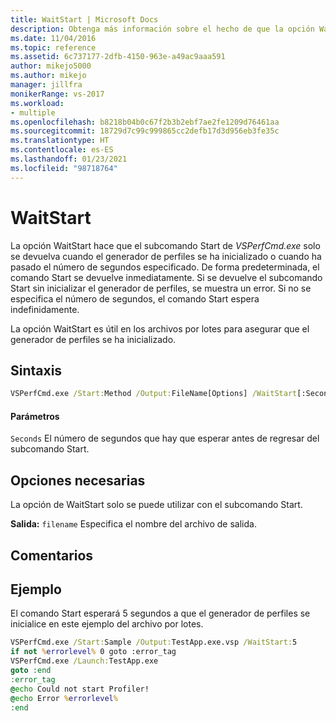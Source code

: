 ```yaml
---
title: WaitStart | Microsoft Docs
description: Obtenga más información sobre el hecho de que la opción WaitStart hace que el subcomando Start de VSPerfCmd.exe solo se devuelva cuando el generador de perfiles se ha inicializado o cuando ha pasado el número de segundos especificado.
ms.date: 11/04/2016
ms.topic: reference
ms.assetid: 6c737177-2dfb-4150-963e-a49ac9aaa591
author: mikejo5000
ms.author: mikejo
manager: jillfra
monikerRange: vs-2017
ms.workload:
- multiple
ms.openlocfilehash: b8218b04b0c67f2b3b2ebf7ae2fe1209d76461aa
ms.sourcegitcommit: 18729d7c99c999865cc2defb17d3d956eb3fe35c
ms.translationtype: HT
ms.contentlocale: es-ES
ms.lasthandoff: 01/23/2021
ms.locfileid: "98718764"
---
```

# <a name="waitstart"></a>WaitStart
La opción WaitStart hace que el subcomando Start de *VSPerfCmd.exe* solo se devuelva cuando el generador de perfiles se ha inicializado o cuando ha pasado el número de segundos especificado. De forma predeterminada, el comando Start se devuelve inmediatamente. Si se devuelve el subcomando Start sin inicializar el generador de perfiles, se muestra un error. Si no se especifica el número de segundos, el comando Start espera indefinidamente.

 La opción WaitStart es útil en los archivos por lotes para asegurar que el generador de perfiles se ha inicializado.

## <a name="syntax"></a>Sintaxis

```cmd
VSPerfCmd.exe /Start:Method /Output:FileName[Options] /WaitStart[:Seconds]
```

#### <a name="parameters"></a>Parámetros
 `Seconds` El número de segundos que hay que esperar antes de regresar del subcomando Start.

## <a name="required-options"></a>Opciones necesarias
 La opción de WaitStart solo se puede utilizar con el subcomando Start.

 **Salida:** `filename` Especifica el nombre del archivo de salida.

## <a name="remarks"></a>Comentarios

## <a name="example"></a>Ejemplo
 El comando Start esperará 5 segundos a que el generador de perfiles se inicialice en este ejemplo del archivo por lotes.

```cmd
VSPerfCmd.exe /Start:Sample /Output:TestApp.exe.vsp /WaitStart:5
if not %errorlevel% 0 goto :error_tag
VSPerfCmd.exe /Launch:TestApp.exe
goto :end
:error_tag
@echo Could not start Profiler!
@echo Error %errorlevel%
:end
```
